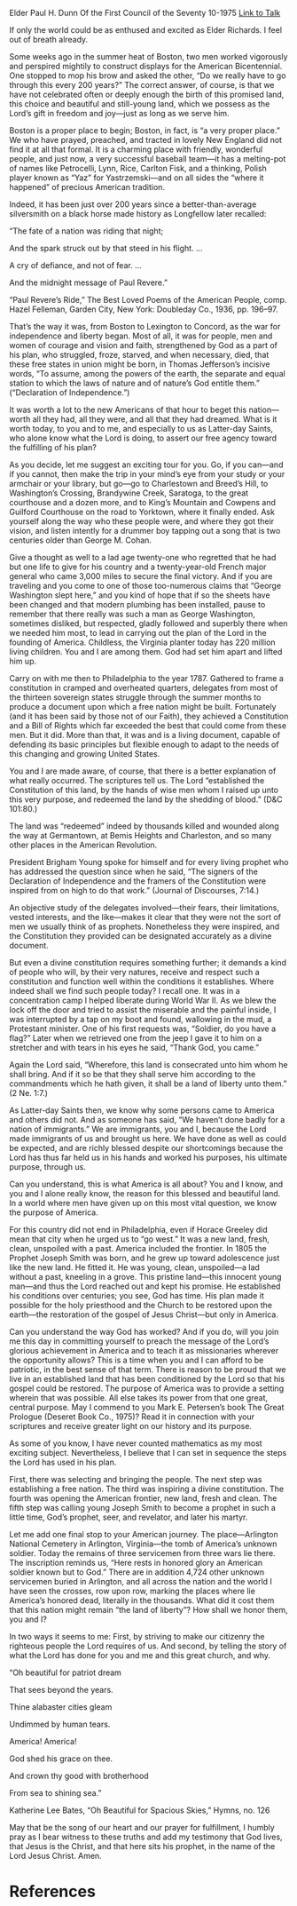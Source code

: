 Elder Paul H. Dunn
Of the First Council of the Seventy
10-1975
[Link to Talk](https://www.churchofjesuschrist.org/study/general-conference/1975/10/oh-beautiful-for-patriot-dream?lang=eng)

If only the world could be as enthused and excited as Elder Richards. I feel out of breath already.

Some weeks ago in the summer heat of Boston, two men worked vigorously and perspired mightily to construct displays for the American Bicentennial. One stopped to mop his brow and asked the other, “Do we really have to go through this every 200 years?” The correct answer, of course, is that we have not celebrated often or deeply enough the birth of this promised land, this choice and beautiful and still-young land, which we possess as the Lord’s gift in freedom and joy—just as long as we serve him.

Boston is a proper place to begin; Boston, in fact, is “a very proper place.” We who have prayed, preached, and tracted in lovely New England did not find it at all that formal. It is a charming place with friendly, wonderful people, and just now, a very successful baseball team—it has a melting-pot of names like Petrocelli, Lynn, Rice, Carlton Fisk, and a thinking, Polish player known as “Yaz” for Yastrzemski—and on all sides the “where it happened” of precious American tradition.

Indeed, it has been just over 200 years since a better-than-average silversmith on a black horse made history as Longfellow later recalled:





“The fate of a nation was riding that night;

And the spark struck out by that steed in his flight. …

A cry of defiance, and not of fear. …

And the midnight message of Paul Revere.”





“Paul Revere’s Ride,” The Best Loved Poems of the American People, comp. Hazel Felleman, Garden City, New York: Doubleday Co., 1936, pp. 196–97.





That’s the way it was, from Boston to Lexington to Concord, as the war for independence and liberty began. Most of all, it was for people, men and women of courage and vision and faith, strengthened by God as a part of his plan, who struggled, froze, starved, and when necessary, died, that these free states in union might be born, in Thomas Jefferson’s incisive words, “To assume, among the powers of the earth, the separate and equal station to which the laws of nature and of nature’s God entitle them.” (“Declaration of Independence.”)

It was worth a lot to the new Americans of that hour to beget this nation—worth all they had, all they were, and all that they had dreamed. What is it worth today, to you and to me, and especially to us as Latter-day Saints, who alone know what the Lord is doing, to assert our free agency toward the fulfilling of his plan?

As you decide, let me suggest an exciting tour for you. Go, if you can—and if you cannot, then make the trip in your mind’s eye from your study or your armchair or your library, but go—go to Charlestown and Breed’s Hill, to Washington’s Crossing, Brandywine Creek, Saratoga, to the great courthouse and a dozen more, and to King’s Mountain and Cowpens and Guilford Courthouse on the road to Yorktown, where it finally ended. Ask yourself along the way who these people were, and where they got their vision, and listen intently for a drummer boy tapping out a song that is two centuries older than George M. Cohan.

Give a thought as well to a lad age twenty-one who regretted that he had but one life to give for his country and a twenty-year-old French major general who came 3,000 miles to secure the final victory. And if you are traveling and you come to one of those too-numerous claims that “George Washington slept here,” and you kind of hope that if so the sheets have been changed and that modern plumbing has been installed, pause to remember that there really was such a man as George Washington, sometimes disliked, but respected, gladly followed and superbly there when we needed him most, to lead in carrying out the plan of the Lord in the founding of America. Childless, the Virginia planter today has 220 million living children. You and I are among them. God had set him apart and lifted him up.

Carry on with me then to Philadelphia to the year 1787. Gathered to frame a constitution in cramped and overheated quarters, delegates from most of the thirteen sovereign states struggle through the summer months to produce a document upon which a free nation might be built. Fortunately (and it has been said by those not of our Faith), they achieved a Constitution and a Bill of Rights which far exceeded the best that could come from these men. But it did. More than that, it was and is a living document, capable of defending its basic principles but flexible enough to adapt to the needs of this changing and growing United States.

You and I are made aware, of course, that there is a better explanation of what really occurred. The scriptures tell us. The Lord “established the Constitution of this land, by the hands of wise men whom I raised up unto this very purpose, and redeemed the land by the shedding of blood.” (D&C 101:80.)

The land was “redeemed” indeed by thousands killed and wounded along the way at Germantown, at Bemis Heights and Charleston, and so many other places in the American Revolution.

President Brigham Young spoke for himself and for every living prophet who has addressed the question since when he said, “The signers of the Declaration of Independence and the framers of the Constitution were inspired from on high to do that work.” (Journal of Discourses, 7:14.)

An objective study of the delegates involved—their fears, their limitations, vested interests, and the like—makes it clear that they were not the sort of men we usually think of as prophets. Nonetheless they were inspired, and the Constitution they provided can be designated accurately as a divine document.

But even a divine constitution requires something further; it demands a kind of people who will, by their very natures, receive and respect such a constitution and function well within the conditions it establishes. Where indeed shall we find such people today? I recall one. It was in a concentration camp I helped liberate during World War II. As we blew the lock off the door and tried to assist the miserable and the painful inside, I was interrupted by a tap on my boot and found, wallowing in the mud, a Protestant minister. One of his first requests was, “Soldier, do you have a flag?” Later when we retrieved one from the jeep I gave it to him on a stretcher and with tears in his eyes he said, “Thank God, you came.”

Again the Lord said, “Wherefore, this land is consecrated unto him whom he shall bring. And if it so be that they shall serve him according to the commandments which he hath given, it shall be a land of liberty unto them.” (2 Ne. 1:7.)

As Latter-day Saints then, we know why some persons came to America and others did not. And as someone has said, “We haven’t done badly for a nation of immigrants.” We are immigrants, you and I, because the Lord made immigrants of us and brought us here. We have done as well as could be expected, and are richly blessed despite our shortcomings because the Lord has thus far held us in his hands and worked his purposes, his ultimate purpose, through us.

Can you understand, this is what America is all about? You and I know, and you and I alone really know, the reason for this blessed and beautiful land. In a world where men have given up on this most vital question, we know the purpose of America.

For this country did not end in Philadelphia, even if Horace Greeley did mean that city when he urged us to “go west.” It was a new land, fresh, clean, unspoiled with a past. America included the frontier. In 1805 the Prophet Joseph Smith was born, and he grew up toward adolescence just like the new land. He fitted it. He was young, clean, unspoiled—a lad without a past, kneeling in a grove. This pristine land—this innocent young man—and thus the Lord reached out and kept his promise. He established his conditions over centuries; you see, God has time. His plan made it possible for the holy priesthood and the Church to be restored upon the earth—the restoration of the gospel of Jesus Christ—but only in America.

Can you understand the way God has worked? And if you do, will you join me this day in committing yourself to preach the message of the Lord’s glorious achievement in America and to teach it as missionaries wherever the opportunity allows? This is a time when you and I can afford to be patriotic, in the best sense of that term. There is reason to be proud that we live in an established land that has been conditioned by the Lord so that his gospel could be restored. The purpose of America was to provide a setting wherein that was possible. All else takes its power from that one great, central purpose. May I commend to you Mark E. Petersen’s book The Great Prologue (Deseret Book Co., 1975)? Read it in connection with your scriptures and receive greater light on our history and its purpose.

As some of you know, I have never counted mathematics as my most exciting subject. Nevertheless, I believe that I can set in sequence the steps the Lord has used in his plan.

First, there was selecting and bringing the people. The next step was establishing a free nation. The third was inspiring a divine constitution. The fourth was opening the American frontier, new land, fresh and clean. The fifth step was calling young Joseph Smith to become a prophet in such a little time, God’s prophet, seer, and revelator, and later his martyr.

Let me add one final stop to your American journey. The place—Arlington National Cemetery in Arlington, Virginia—the tomb of America’s unknown soldier. Today the remains of three servicemen from three wars lie there. The inscription reminds us, “Here rests in honored glory an American soldier known but to God.” There are in addition 4,724 other unknown servicemen buried in Arlington, and all across the nation and the world I have seen the crosses, row upon row, marking the places where lie America’s honored dead, literally in the thousands. What did it cost them that this nation might remain “the land of liberty”? How shall we honor them, you and I?

In two ways it seems to me: First, by striving to make our citizenry the righteous people the Lord requires of us. And second, by telling the story of what the Lord has done for you and me and this great church, and why.





“Oh beautiful for patriot dream

That sees beyond the years.

Thine alabaster cities gleam

Undimmed by human tears.





America! America!

God shed his grace on thee.

And crown thy good with brotherhood

From sea to shining sea.”





Katherine Lee Bates, “Oh Beautiful for Spacious Skies,” Hymns, no. 126





May that be the song of our heart and our prayer for fulfillment, I humbly pray as I bear witness to these truths and add my testimony that God lives, that Jesus is the Christ, and that here sits his prophet, in the name of the Lord Jesus Christ. Amen.

# References
